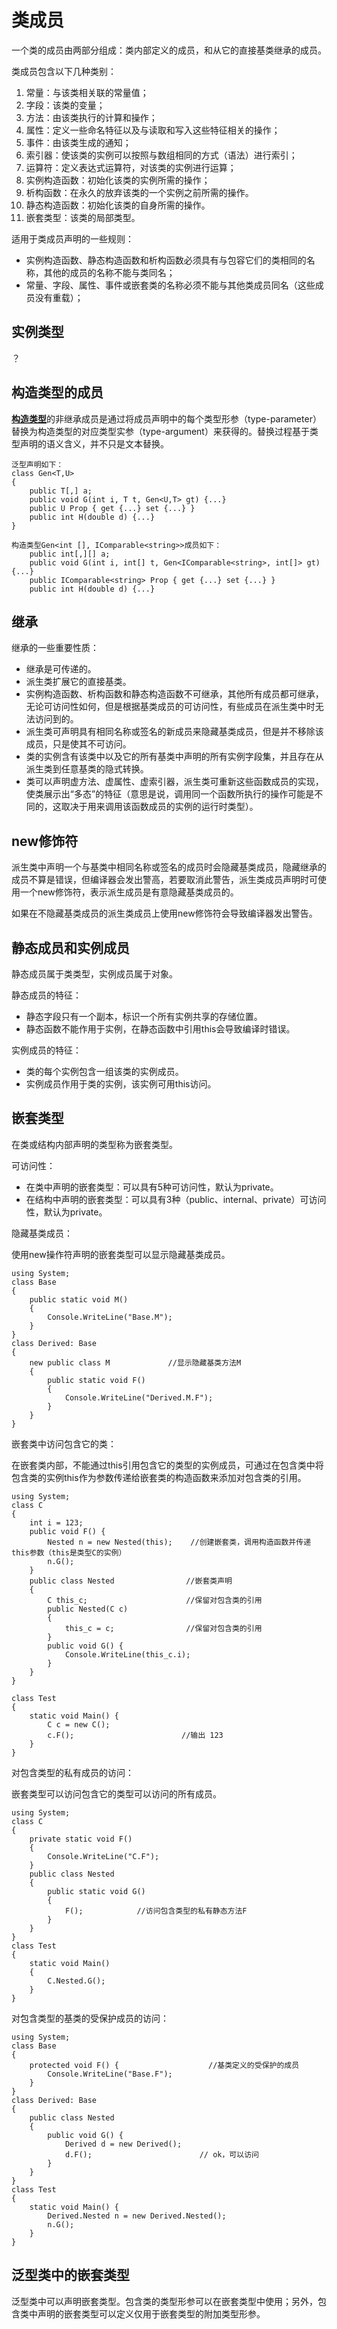 # 类成员

一个类的成员由两部分组成：类内部定义的成员，和从它的直接基类继承的成员。

类成员包含以下几种类别：

1. 常量：与该类相关联的常量值；
2. 字段：该类的变量；
3. 方法：由该类执行的计算和操作；
4. 属性：定义一些命名特征以及与读取和写入这些特征相关的操作；
5. 事件：由该类生成的通知；
6. 索引器：使该类的实例可以按照与数组相同的方式（语法）进行索引；
7. 运算符：定义表达式运算符，对该类的实例进行运算；
8. 实例构造函数：初始化该类的实例所需的操作；
9. 析构函数：在永久的放弃该类的一个实例之前所需的操作。
10. 静态构造函数：初始化该类的自身所需的操作。
11. 嵌套类型：该类的局部类型。

适用于类成员声明的一些规则：

* 实例构造函数、静态构造函数和析构函数必须具有与包容它们的类相同的名称，其他的成员的名称不能与类同名；
* 常量、字段、属性、事件或嵌套类的名称必须不能与其他类成员同名（这些成员没有重载）；

## 实例类型

？

## 构造类型的成员

[**构造类型**](/类型/gou-zao-lei-xing.md)的非继承成员是通过将成员声明中的每个类型形参（type-parameter）替换为构造类型的对应类型实参（type-argument）来获得的。替换过程基于类型声明的语义含义，并不只是文本替换。

```
泛型声明如下：
class Gen<T,U>
{
    public T[,] a;
    public void G(int i, T t, Gen<U,T> gt) {...}
    public U Prop { get {...} set {...} }
    public int H(double d) {...}
}

构造类型Gen<int [], IComparable<string>>成员如下：
    public int[,][] a;
    public void G(int i, int[] t, Gen<IComparable<string>, int[]> gt) {...}
    public IComparable<string> Prop { get {...} set {...} }
    public int H(double d) {...}
```

## 继承

继承的一些重要性质：

* 继承是可传递的。
* 派生类扩展它的直接基类。
* 实例构造函数、析构函数和静态构造函数不可继承，其他所有成员都可继承，无论可访问性如何，但是根据基类成员的可访问性，有些成员在派生类中时无法访问到的。
* 派生类可声明具有相同名称或签名的新成员来隐藏基类成员，但是并不移除该成员，只是使其不可访问。
* 类的实例含有该类中以及它的所有基类中声明的所有实例字段集，并且存在从派生类到任意基类的隐式转换。
* 类可以声明虚方法、虚属性、虚索引器，派生类可重新这些函数成员的实现，使类展示出“多态”的特征（意思是说，调用同一个函数所执行的操作可能是不同的，这取决于用来调用该函数成员的实例的运行时类型）。

## new修饰符

派生类中声明一个与基类中相同名称或签名的成员时会隐藏基类成员，隐藏继承的成员不算是错误，但编译器会发出警高，若要取消此警告，派生类成员声明时可使用一个new修饰符，表示派生成员是有意隐藏基类成员的。

如果在不隐藏基类成员的派生类成员上使用new修饰符会导致编译器发出警告。

## 静态成员和实例成员

静态成员属于类类型，实例成员属于对象。

静态成员的特征：

* 静态字段只有一个副本，标识一个所有实例共享的存储位置。
* 静态函数不能作用于实例，在静态函数中引用this会导致编译时错误。

实例成员的特征：

* 类的每个实例包含一组该类的实例成员。
* 实例成员作用于类的实例，该实例可用this访问。

## 嵌套类型

在类或结构内部声明的类型称为嵌套类型。

可访问性：

* 在类中声明的嵌套类型：可以具有5种可访问性，默认为private。
* 在结构中声明的嵌套类型：可以具有3种（public、internal、private）可访问性，默认为private。

隐藏基类成员：

使用new操作符声明的嵌套类型可以显示隐藏基类成员。

```
using System;
class Base
{
    public static void M() 
    {
        Console.WriteLine("Base.M");
    }
}
class Derived: Base 
{
    new public class M             //显示隐藏基类方法M
    {
        public static void F() 
        {    
            Console.WriteLine("Derived.M.F");
        }
    }
}
```

嵌套类中访问包含它的类：

在嵌套类内部，不能通过this引用包含它的类型的实例成员，可通过在包含类中将包含类的实例this作为参数传递给嵌套类的构造函数来添加对包含类的引用。

```
using System;
class C
{
    int i = 123;
    public void F() {
        Nested n = new Nested(this);    //创建嵌套类，调用构造函数并传递this参数（this是类型C的实例）
        n.G();
    }
    public class Nested                //嵌套类声明
    {
        C this_c;                      //保留对包含类的引用
        public Nested(C c)             
        {
            this_c = c;                //保留对包含类的引用
        }
        public void G() {
            Console.WriteLine(this_c.i);
        }
    }
}

class Test
{
    static void Main() {
        C c = new C();
        c.F();                        //输出 123
    }
}
```

对包含类型的私有成员的访问：

嵌套类型可以访问包含它的类型可以访问的所有成员。

```
using System;
class C 
{
    private static void F() 
    {
        Console.WriteLine("C.F");
    }
    public class Nested 
    {
        public static void G() 
        {
            F();            //访问包含类型的私有静态方法F
        }
    }
}
class Test 
{
    static void Main() 
    {
        C.Nested.G();
    }
}
```

对包含类型的基类的受保护成员的访问：

```
using System;
class Base 
{
    protected void F() {                    //基类定义的受保护的成员
        Console.WriteLine("Base.F");
    }
}
class Derived: Base 
{
    public class Nested 
    {
        public void G() {
            Derived d = new Derived();
            d.F();                        // ok，可以访问
        }
    }
}
class Test 
{
    static void Main() {
        Derived.Nested n = new Derived.Nested();
        n.G();
    }
}
```

## 泛型类中的嵌套类型

泛型类中可以声明嵌套类型。包含类的类型形参可以在嵌套类型中使用；另外，包含类中声明的嵌套类型可以定义仅用于嵌套类型的附加类型形参。

